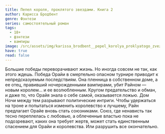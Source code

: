 ```yaml
---
title: Пепел короля, проклятого звездами. Книга 2
author: Карисса Бродбент
genre: Фэнтези
series: самостоятельный роман
tags:
  - 18+
  - фэнтези
  - вампиры
image: /src/assets/img/karissa_brodbent__pepel_korolya_proklyatogo_zvezdami.jpeg
have: true
read: false
---
```

Большие победы переворачивают жизнь. Но иногда совсем не так, как этого ждешь. Победа Орайи в смертельно опасном турнире приводит к непредсказуемым последствиям. Она пленница в собственном доме, а ее отец, правивший ночерожденными вампирами, убит Райном — новым королем… и ее возлюбленным. Кругом предательство и обман, и даже то, что Орайя знала о себе самой, оказывается ложью. Дом Ночи между тем разрывают политические интриги. Чтобы удержаться на троне и попытаться изменить королевство к лучшему, Райн предлагает Орайе вновь стать союзниками. Союз, где ненависть так тесно переплелась с любовью, а облеченные властью пока не подозревают, каких она требует жертв, может стать единственным спасением для Орайи и королевства. Или разрушить все окончательно.
